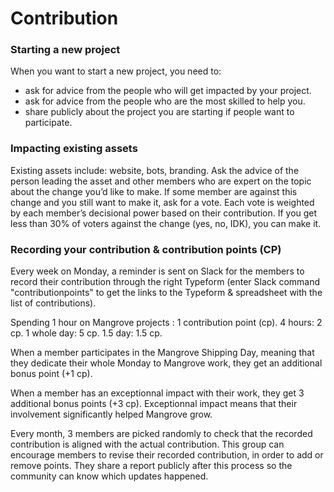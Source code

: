 # Contribution


### Starting a new project
When you want to start a new project, you need to:
- ask for advice from the people who will get impacted by your project.
- ask for advice from the people who are the most skilled to help you.
- share publicly about the project you are starting if people want to participate.


### Impacting existing assets
Existing assets include: website, bots, branding.
Ask the advice of the person leading the asset and other members who are expert on the topic about the change you’d like to make.
If some member are against this change and you still want to make it, ask for a vote. Each vote is weighted by each member’s decisional power based on their contribution.  If you get less than 30% of voters against the change (yes, no, IDK), you can make it.


### Recording your contribution & contribution points (CP)
Every week on Monday, a reminder is sent on Slack for the members to record their contribution through the right Typeform (enter Slack command "contributionpoints" to get the links to the Typeform & spreadsheet with the list of contributions).

Spending 1 hour on Mangrove projects : 1 contribution point (cp).
4 hours: 2 cp.
1 whole day: 5 cp.
1.5 day: 1.5 cp.

When a member participates in the Mangrove Shipping Day, meaning that they dedicate their whole Monday to Mangrove work, they get an additional bonus point (+1 cp).

When a member has an exceptionnal impact with their work, they get 3 additional bonus points (+3 cp). Exceptionnal impact means that their involvement significantly helped Mangrove grow.

Every month, 3 members are picked randomly to check that the recorded contribution is aligned with the actual contribution. This group can encourage members to revise their recorded contribution, in order to add or remove points. They share a report publicly after this process so the community can know which updates happened.